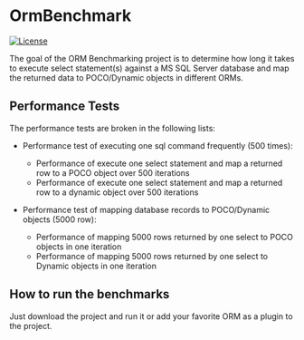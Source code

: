 # OrmBenchmark
[![License](http://img.shields.io/:license-MIT-blue.svg)](https://raw.githubusercontent.com/giacomelli/JobSharp/master/LICENSE)

The goal of the ORM Benchmarking project is to determine how long it takes to execute select statement(s) against a MS SQL Server database and map the returned data to POCO/Dynamic objects in different ORMs.

Performance Tests
-----------------

The performance tests are broken in the following lists:

- Performance test of executing one sql command frequently (500 times):
	- Performance of execute one select statement and map a returned row to a POCO object over 500 iterations
	- Performance of execute one select statement and map a returned row to a dynamic object over 500 iterations

- Performance test of mapping database records to POCO/Dynamic objects (5000 row):
	- Performance of mapping 5000 rows returned by one select to POCO objects in one iteration
	- Performance of mapping 5000 rows returned by one select to Dynamic objects in one iteration


How to run the benchmarks
-------------------------

Just download the project and run it or add your favorite ORM as a plugin to the project.

